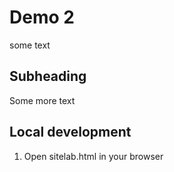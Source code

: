  # Demo 2

 some text

 ## Subheading

Some more text

## Local development

1. Open sitelab.html in your browser 

 